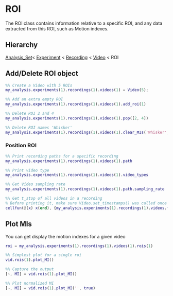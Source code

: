# ROI

The ROI class contains information relative to a specific ROI, and any data extracted from this ROI, such as Motion indexes. 

## Hierarchy

[Analysis_Set](Analysis_Set.md)< [Experiment](Experiment.md) < [Recording](Recording.md) < [Video](Video.md) < ROI

## Add/Delete ROI object

```matlab
%% Create a Video with 5 ROIs
my_analysis.experiments(1).recordings(1).videos(1) = Video(5);

%% Add an extra empty ROI
my_analysis.experiments(1).recordings(1).videos(1).add_roi(1)

%% Delete ROI 2 and 4
my_analysis.experiments(1).recordings(1).videos(1).pop([2, 4])

%% Delete ROI names 'Whisker'
my_analysis.experiments(1).recordings(1).videos(1).clear_MIs('Whisker', true)
```

### Position ROI

```matlab
%% Print recording paths for a specific recording
my_analysis.experiments(1).recordings(1).videos(1).path

%% Print video type
my_analysis.experiments(1).recordings(1).videos(1).video_types

%% Get Video sampling rate
my_analysis.experiments(1).recordings(1).videos(1).path.sampling_rate

%% Get t_stop of all videos in a recording
% Before printing it, make sure Video.set_timestamps() was called once for each video. This is usually done if you extracted some MIs. Otherwise, use Recording.update(true) method.
cellfun(@(x) x(end), {my_analysis.experiments(1).recordings(1).videos.timestamps})
```



## Plot MIs

You can get display the motion indexes for a given video

```matlab
roi = my_analysis.experiments(1).recordings(1).videos(1).rois(1)

%% Simplest plot for a single roi
vid.rois(1).plot_MI()

%% Capture the output
[~, MI] = vid.rois(1).plot_MI()

%% Plot normalized MI
[~, MI] = vid.rois(1).plot_MI('', true)
```

